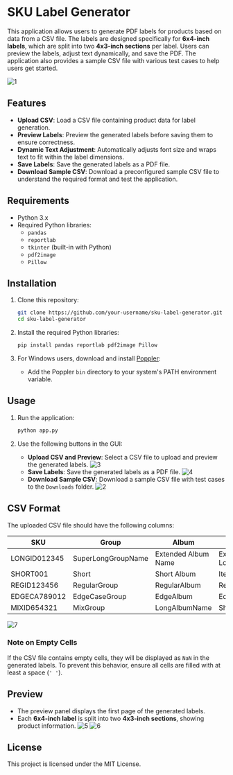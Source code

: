 # SKU Label Generator

This application allows users to generate PDF labels for products based on data from a CSV file. The labels are designed specifically for **6x4-inch labels**, which are split into two **4x3-inch sections** per label. Users can preview the labels, adjust text dynamically, and save the PDF. The application also provides a sample CSV file with various test cases to help users get started.

![1](https://github.com/user-attachments/assets/9ac24863-eaf9-4364-95b8-ebce2a78dabf)

## Features

- **Upload CSV**: Load a CSV file containing product data for label generation.
- **Preview Labels**: Preview the generated labels before saving them to ensure correctness.
- **Dynamic Text Adjustment**: Automatically adjusts font size and wraps text to fit within the label dimensions.
- **Save Labels**: Save the generated labels as a PDF file.
- **Download Sample CSV**: Download a preconfigured sample CSV file to understand the required format and test the application.

## Requirements

- Python 3.x
- Required Python libraries:
  - `pandas`
  - `reportlab`
  - `tkinter` (built-in with Python)
  - `pdf2image`
  - `Pillow`

## Installation

1. Clone this repository:
   ```bash
   git clone https://github.com/your-username/sku-label-generator.git
   cd sku-label-generator
   ```

2. Install the required Python libraries:
   ```bash
   pip install pandas reportlab pdf2image Pillow
   ```

3. For Windows users, download and install [Poppler](https://github.com/oschwartz10612/poppler-windows/):
   - Add the Poppler `bin` directory to your system's PATH environment variable.

## Usage

1. Run the application:
   ```bash
   python app.py
   ```

2. Use the following buttons in the GUI:
   - **Upload CSV and Preview**: Select a CSV file to upload and preview the generated labels.
  ![3](https://github.com/user-attachments/assets/2d48665a-060c-435d-859d-4be0f571b5f6)
   - **Save Labels**: Save the generated labels as a PDF file.
  ![4](https://github.com/user-attachments/assets/82450b0f-1ac1-44f5-9992-a293258ab751)
   - **Download Sample CSV**: Download a sample CSV file with test cases to the `Downloads` folder.
  ![2](https://github.com/user-attachments/assets/3beabef3-7382-4971-9322-fc1f0de6b288)

## CSV Format

The uploaded CSV file should have the following columns:

| SKU          | Group               | Album                  | Item                 | Member              |
|--------------|---------------------|------------------------|----------------------|---------------------|
| LONGID012345 | SuperLongGroupName  | Extended Album Name    | Extremely Long Item  | VeryVerboseMember   |
| SHORT001     | Short               | Short Album            | Item                 | Member              |
| REGID123456  | RegularGroup        | RegularAlbum           | RegularItem          | RegularMember       |
| EDGECA789012 | EdgeCaseGroup       | EdgeAlbum              | EdgeItem             | EdgeMember          |
| MIXID654321  | MixGroup            | LongAlbumName          | ShortItem            | MixedLengthMember   |

![7](https://github.com/user-attachments/assets/ce90a4aa-16f0-4562-89f2-4bfdca6083af)

### Note on Empty Cells
If the CSV file contains empty cells, they will be displayed as `NaN` in the generated labels. To prevent this behavior, ensure all cells are filled with at least a space (`' '`).

## Preview

- The preview panel displays the first page of the generated labels.
- Each **6x4-inch label** is split into two **4x3-inch sections**, showing product information.
![5](https://github.com/user-attachments/assets/2c3316dd-cc06-4c3f-9ac0-9d9e8eea6ada)
![6](https://github.com/user-attachments/assets/018f7173-d691-4106-aa9f-a7d81dcd5b5a)

## License

This project is licensed under the MIT License.

